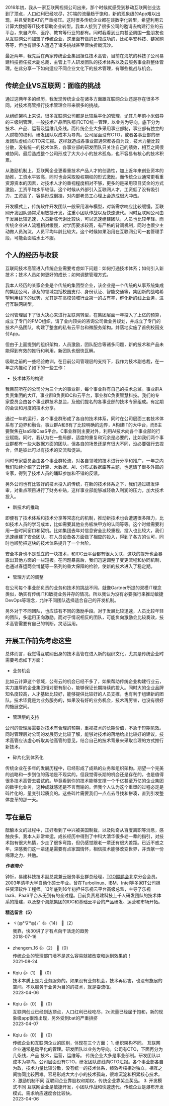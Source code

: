 2016年初，我从一家互联网视频公司出来，那个时候就感受到移动互联网创业达到了顶点，人口红利已经吃尽，2C端的流量趋于饱和，新的现象级的App难以出现，并且受到BAT的严重挤压。这时很多传统企业都在谈数字化转型，希望利用云计算大数据等IT技术帮助企业转型。我本人接到了很多公司的邀请去构建行业的云平台，来自汽车、医疗、教育等行业的都有。同时我看到业内甚至周围一些朋友也从互联网公司加盟了传统企业，这里面有做的比较成功的，比如平安科技、链家网等等，但也有很多人遭遇了诸多挑战甚至很快折戟沉沙。

最近两年，我先后在两家传统企业集团担任技术高管，目前在海航的科技子公司易建科技担任技术副总裁，主管上千人研发团队的技术体系以及云服务事业群整体管理。在此分享一下如何适应不同企业文化下的技术管理，有哪些挑战与机会。

## 传统企业VS互联网：面临的挑战

通过这两年多的经历，我发现传统企业在诸多方面跟互联网企业还是存在很多不同，对技术高管推行技术管理会带来很多的挑战。

从组织架构上来说，很多互联网公司都是比较扁平化的管理，尤其几年前小米倡导的三级制管理。一般技术产品团队都归CTO统一管理，以业务为导向，底下分为技术、产品、运营及运维几条线。而传统企业大多采用事业部制，事业部有独立的人财物的权利，研发团队以成本为导向。公司层面没有CTO，或者各事业部的研发团队虚线向CTO来汇报。这样就造成各事业部通常都各自为政，技术力量比较分散，没有统一的技术体系，各事业部的研发团队只关注自己的绩效，相互之间很难协同。最后造成整个公司形成了大大小小的技术孤岛，也不容易有核心的技术积累。

从激励机制上，互联网企业更看重技术产品人才的创造性，加上近年来创业资本的助推，工资水平较高，同时也会采取股权期权的形式激励。而传统企业通常更看重资源资本的因素，对技术人才的重视程度相对不够，更多的是采用项目奖金的方式激励，工资平均水平较低。这个时候从外部引入互联网人才，工资低了没有吸引力，工资高了，容易形成倒挂，对内部老员工心理上会造成很大冲击。

开发模式上，传统软件开发团队一般采用瀑布模型，对新需求响应比较缓慢。互联网开发团队通常采用敏捷开发，注重小团队作战以及快速迭代。同时互联网公司由于发展比较迅速，人员新陈代谢比较快，可以迅速组建团队，人员也比较年轻。而传统企业进人流程相对缓慢，对学历要求较高，有严格的背调机制，同时也很少主动做人员淘汰，人员平均年龄比较大。这个时候如果沿用在互联网公司一套管理手段，可能会面临水土不服。

## 个人的经历与收获

互联网技术高管进入传统企业需要考虑如下问题：如何打通技术体系；如何引入新技术；技术人员如何更好的成长；如何调整管理方式。

我本人经历的某家企业是个传统的集团型企业，该企业是一个传统的从事系统集成的集团公司，涉及的领域包括校园支付、身份认证、智能交通等，集团新的战略希望利用线下的优势，尤其是在高校领域行业第一的占有率，孵化新的线上业务，进行互联网转型。

公司管理层下了很大决心来进行互联网转型，在集团层面一年投入了上亿的预算，成立了专门的PMO组织，请了业内顶尖的咨询公司做业务规划，并成立了专门的技术产品团队，构建了整套的私有云平台和微服务架构。并落地实施了首例校园支付App。

但由于上面提到的组织架构，人员激励，团队配合等诸多问题，新的技术和产品未能得到有效的推行和利用，新团队也很快瓦解。

吸取之前的一些经验教训，在目前公司管理层的支持下，我作为技术副总裁，在一年之内推动了如下的一些工作：

- 技术体系的构建

我目前所在的公司分为三个大的事业群，每个事业群有自己的技术总监。事业群A负责集团的大IT，事业群B负责IDC和云平台，事业群C负责智慧科技。我们的专家委员会由各个事业群技术总监，及他们提名的各事业部的技术专家组成。有定期的会议和月度的技术分享。

通过一年的运行，各个事业群形成了各自的技术体系，同时在公司层面三套技术体系有了边界和融合。事业群A和B有了比较明确的边界，A构建IT的大中台，而B主要聚焦在IaaS和CaaS平台。C事业群则主要对外，利用AI技术向各个事业部的行业赋能。同时，我认为在一些局部，适度的重复和冗余是必要的，比如我们两个事业群都有一些大数据方面的团队，但各自的场景还是有很大不同，没必要强行去捏合，但是彼此可以有技术的交流和促进。

同时专家委员会由各个事业群轮流，对各自领域的技术进行分享和推广，一年之内我们陆续介绍了云计算、大数据、AI、分布式数据库等主题，也邀请了很多外部的专家，得到了技术人员的踊跃参加和不错的反馈。

另外公司也有比较好的技术投入的传统，在新的技术体系之下，我们通过研发评审，对重点项目进行了财务补贴，这样事业部能够减轻收入利润的压力，加大技术投入。

- 新技术的推动

即便有了技术体系和技术分享等常态化的机制，推动新技术也会遭遇很多阻力，比如技术人员的学习成本，比如需要其他业务板块甲方的认同等等。这个时候需要利用一些时间窗口和契机。比如集团去年对信息安全比较重视，投入也比较大，我们迅速组建了安全团队，在人员设备各方面做了相应的投入，得到了各方的认可，同时也顺势把这块的技术体系提升了一个台阶。

安全本身也不是孤立的一块技术，和IDC云平台都有很大关联，这块的提升也会暴露出其他方面的一些短板。在问题暴露后，我们迅速调整了变更流程和协同机制，也通过春运两会博鳌等一系列的重大保障的检验，使新的技术进入了稳定期。

- 管理方式的调整

在公司每个事业部负责的业务和技术的挑战不同，就像Gartner所提的双模IT理念类似，确实有传统IT和敏捷业务并存的情况。所以我认为没有必要强行来推动敏捷DevOps等理念，允许不同团队选择适合自己的开发机制。

另外对于不同团队，也应该有不同的激励手段。对于发展比较迅速，人员比较年轻的团队，多运用正向激励。而对于情况相反的团队，可能负向激励会比较奏效，技术高管需要有自己的判断，灵活运用。

## 开展工作前先考虑这些

总体而言，我觉得互联网出身的技术高管在进入新的组织文化，尤其是传统企业时需要考虑如下方面：

- 业务机会

比如云计算这个领域，公有云的机会已经不多了，如果帮助传统企业构建行业云，实力雄厚的企业集团相对更有耐心，能够保证长期持续的投入。同时大的企业品牌知名度较高，人才基础比较好，能够提供比较好的人员支撑，也有利于组建新的团队。技术毕竟是为业务服务的，如果没有好的业务机会，技术再厉害，也没有很好的施展空间。

- 管理层的支持

公司的管理层需要对技术有合理的预期，重视技术的长期价值，不急于短期见效。同时管理层对公司的发展历史比较了解，能够对技术的落地给出比较好的建议。技术高管应该虚心听取其他高管的意见，结合自己的技术背景来采取合理的方式推行新技术。

- 碎片化到体系化

传统企业在多年的发展历程中，已经形成了成熟的业务和组织架构。期望一个完美的战略和一步到位的落地是不现实的。但我觉得长期的机会还是存在的，也是值得很多技术高管去尝试的。毕竟看到你的技术能够支撑一个千亿甚至万亿的企业集团的数字化业务，这种成就感还是不言而喻的。但我个人认为这个重塑的过程必定是碎片化的，量变引起质变的。这些碎片需要我们一点点去寻找和拼凑，直到引发整体变革的那一天。

## 写在最后

酝酿本文的过程中，正好看到了中兴被美国制裁，以及陆奇从百度离职等消息，感触良多。我本人非常幸运，成长经历中得到了中科大清华很多老一辈的指引，对技术抱有很大热情，少走了很多弯路，但仍感觉跟老一辈还有很大差距。已近不惑之年，深感我们这一辈还是需要有点家国情怀，相信技术能够改变世界，并贡献一份绵薄之力，共勉。

***作者简介***

钟忻，易建科技技术副总裁兼云服务事业群总经理，[TGO鲲鹏会](http://tgo.geekbang.org)北京分会会员。2003年清华大学自动化硕士毕业。曾在Turbolinux、IBM、Intel等多家IT公司担任资深软件工程师。13年底到16年初担任乐视云平台高级总监，主导了乐视IaaS、PaaS平台从无到有的全过程。目前负责易建科技上千人研发团队的技术体系的搭建，以及整个海航集团的IDC和基础云平台的产品研发、运营和市场开拓。
<div><strong>精选留言（5）</strong></div><ul>
<li><span>ヾ(◍°∇°◍)ﾉﾞ</span> 👍（14） 💬（2）<div>我靠，快30讲了才有点向干活走的趋势</div>2018-07-16</li><br/><li><span>zhengxm_16</span> 👍（2） 💬（0）<div>传统企业的管理部门墙不是这么容易就被改变和达到效果的！</div>2021-08-24</li><br/><li><span>Kqiu</span> 👍（1） 💬（0）<div>技术本质上是为业务服务的。如果没有业务机会，技术再厉害，也没有施展的空间。不以服务于业务为目的的技术，就是耍流氓。</div>2023-04-06</li><br/><li><span>Kqiu</span> 👍（0） 💬（0）<div>互联网创业已经到达顶点，人口红利已经吃尽，2c流量已经屈于饱和，新的现象级app很难出现，另外受到bat的严重排挤</div>2023-04-07</li><br/><li><span>Kqiu</span> 👍（0） 💬（0）<div>传统企业和互联网企业的区别，体现在三个方面：
1. 组织架构不同。
互联网企业通常是扁平化的管理。研发团队以业务为导向。公司有CTO，下面再分为几条线，产品 技术，运营，运维等。
传统企业大多是事业部制。研发团队以成本为导向。公司层面没有CTO，研发团队虚线向CTO汇报。各个事业部各自为政，技术力量比较分散，没有统一的技术体系，绩效考核相对独立，相互之间协同比较困难。容易形成大大小小的技术孤岛，很难沉淀和积累核心技术。
2. 激励机制不同
互联网企业靠股权和期权，传统企业靠奖金奖品。
3. 开发模式不同
互联网企业是敏捷开发，小团队作战和快速迭代。传统企业是瀑布开发模式，需求响应速度会比较快。</div>2023-04-06</li><br/>
</ul>